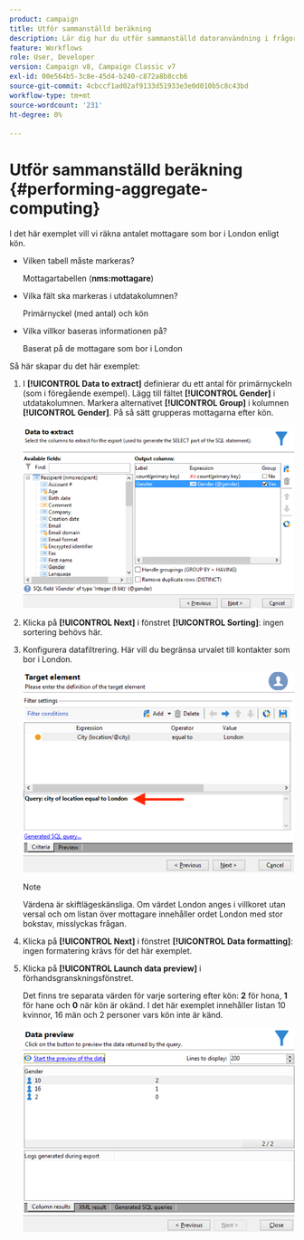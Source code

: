 ```yaml
---
product: campaign
title: Utför sammanställd beräkning
description: Lär dig hur du utför sammanställd datoranvändning i frågor
feature: Workflows
role: User, Developer
version: Campaign v8, Campaign Classic v7
exl-id: 00e564b5-3c8e-45d4-b240-c872a8b8ccb6
source-git-commit: 4cbccf1ad02af9133d51933e3e0d010b5c8c43bd
workflow-type: tm+mt
source-wordcount: '231'
ht-degree: 0%

---
```


# Utför sammanställd beräkning {#performing-aggregate-computing}

I det här exemplet vill vi räkna antalet mottagare som bor i London enligt kön.

* Vilken tabell måste markeras?

  Mottagartabellen (**nms:mottagare**)

* Vilka fält ska markeras i utdatakolumnen?

  Primärnyckel (med antal) och kön

* Vilka villkor baseras informationen på?

  Baserat på de mottagare som bor i London

Så här skapar du det här exemplet:

1. I **[!UICONTROL Data to extract]** definierar du ett antal för primärnyckeln (som i föregående exempel). Lägg till fältet **[!UICONTROL Gender]** i utdatakolumnen. Markera alternativet **[!UICONTROL Group]** i kolumnen **[!UICONTROL Gender]**. På så sätt grupperas mottagarna efter kön.

   ![](assets/query_editor_nveau_27.png)

1. Klicka på **[!UICONTROL Next]** i fönstret **[!UICONTROL Sorting]**: ingen sortering behövs här.
1. Konfigurera datafiltrering. Här vill du begränsa urvalet till kontakter som bor i London.

   ![](assets/query_editor_22.png)

   >[!NOTE]
   >
   >Värdena är skiftlägeskänsliga. Om värdet London anges i villkoret utan versal och om listan över mottagare innehåller ordet London med stor bokstav, misslyckas frågan.

1. Klicka på **[!UICONTROL Next]** i fönstret **[!UICONTROL Data formatting]**: ingen formatering krävs för det här exemplet.
1. Klicka på **[!UICONTROL Launch data preview]** i förhandsgranskningsfönstret.

   Det finns tre separata värden för varje sortering efter kön: **2** för hona, **1** för hane och **0** när kön är okänd. I det här exemplet innehåller listan 10 kvinnor, 16 män och 2 personer vars kön inte är känd.

   ![](assets/query_editor_agregat_04.png)
